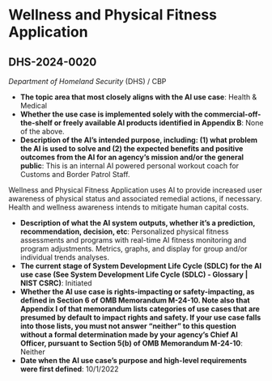 # Wellness and Physical Fitness Application
## DHS-2024-0020
_Department of Homeland Security_ (DHS) / CBP


+ **The topic area that most closely aligns with the AI use case**: Health & Medical
+ **Whether the use case is implemented solely with the commercial-off-the-shelf or freely available AI products identified in Appendix B**: None of the above.
+ **Description of the AI’s intended purpose, including: (1) what problem the AI is used to solve and (2) the expected benefits and positive outcomes from the AI for an agency’s mission and/or the general public**: This is an internal  AI powered personal workout coach for Customs and Border Patrol Staff. 

Wellness and Physical Fitness Application uses AI to provide increased user awareness of physical status and associated remedial actions, if necessary. Health and wellness awareness intends to mitigate human capital costs.
+ **Description of what the AI system outputs, whether it’s a prediction, recommendation, decision, etc**: Personalized physical fitness assessments and programs with real-time AI fitness monitoring and program adjustments. Metrics, graphs, and display for group and/or individual trends analyses.
+ **The current stage of System Development Life Cycle (SDLC) for the AI use case (See System Development Life Cycle (SDLC) - Glossary | NIST CSRC)**: Initiated
+ **Whether the AI use case is rights-impacting or safety-impacting, as defined in Section 6 of OMB Memorandum M-24-10. Note also that Appendix I of that memorandum lists categories of use cases that are presumed by default to impact rights and safety. If your use case falls into those lists, you must not answer “neither” to this question without a formal determination made by your agency’s Chief AI Officer, pursuant to Section 5(b) of OMB Memorandum M-24-10**: Neither
+ **Date when the AI use case’s purpose and high-level requirements were first defined**: 10/1/2022